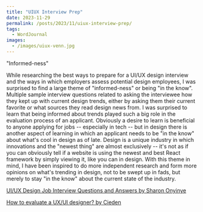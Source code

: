 ```yaml
---
title: "UIUX Interview Prep"
date: 2023-11-29
permalink: /posts/2023/11/uiux-interview-prep/
tags:
  - WordJournal
images:
  - /images/uiux-venn.jpg
---
```


"Informed-ness"

While researching the best ways to prepare for a UI/UX design interview and the ways in which employers assess potential design employees, I was surprised to find a large theme of "informed-ness" or being "in the know". Multiple sample interview questions related to asking the interviewee how they kept up with current design trends, either by asking them their current favorite or what sources they read design news from. I was surprised to learn that being informed about trends played such a big role in the evaluation process of an applicant. Obviously a desire to learn is beneficial to anyone applying for jobs -- especially in tech -- but in design there is another aspect of learning in which an applicant needs to be "in the know" about what's cool in design as of late. Design is a unique industry in which innovations and the "newest thing" are almost exclusively -- it's not as if you can obviously tell if a website is using the newest and best React framework by simply viewing it, like you can in design. With this theme in mind, I have been inspired to do more independent research and form more opinions on what's trending in design, not to be swept up in fads, but merely to stay "in the know" about the current state of the industry.

[UI/UX Design Job Interview Questions and Answers by Sharon Onyinye](https://www.youtube.com/watch?v=2OzTi0iUMlE)

[How to evaluate a UX/UI designer? by Cieden](https://www.youtube.com/watch?v=VHyWnHLLoXY)
